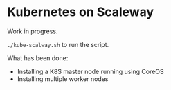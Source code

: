 # Kubernetes on Scaleway

Work in progress.

`./kube-scalway.sh` to run the script.

What has been done:
* Installing a K8S master node running using CoreOS
* Installing multiple worker nodes

